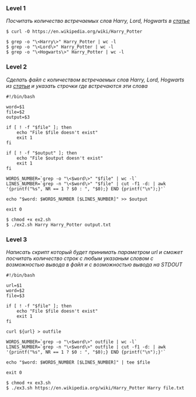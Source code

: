 ### Level 1

*Посчитать количество встречаемых слов Harry, Lord, Hogwarts в [статье](https://en.wikipedia.org/wiki/Harry_Potter)*

```
$ curl -O https://en.wikipedia.org/wiki/Harry_Potter
```
```
$ grep -o "\<Harry\>" Harry_Potter | wc -l
$ grep -o "\<Lord\>" Harry_Potter | wc -l
$ grep -o "\<Hogwarts\>" Harry_Potter | wc -l
```

### Level 2

*Сделать файл с количеством встречаемых слов Harry, Lord, Hogwarts из [статьи](https://en.wikipedia.org/wiki/Harry_Potter) и указать строчки где встречаются эти слова*

```
#!/bin/bash

word=$1
file=$2
output=$3

if [ ! -f "$file" ]; then
	echo "File $file doesn't exist"
	exit 1
fi

if [ ! -f "$output" ]; then
	echo "File $output doesn't exist"
	exit 1
fi

WORDS_NUMBER=`grep -o "\<$word\>" "$file" | wc -l`
LINES_NUMBER=`grep -n "\<$word\>" "$file" | cut -f1 -d: | awk '{printf("%s", NR == 1 ? $0 : ", "$0);} END {printf("\n");}'`

echo "$word: $WORDS_NUMBER [$LINES_NUMBER]" >> $output

exit 0
```
```
$ chmod +x ex2.sh
$ ./ex2.sh Harry Harry_Potter output.txt
```

### Level 3

*Написать скрипт который будет принимать параметром url и сможет посчитать количество строк с любым указаным словом с возможностью вывода в файл и с возможностью вывода на STDOUT*

```
#!/bin/bash

url=$1
word=$2
file=$3

if [ ! -f "$file" ]; then
	echo "File $file doesn't exist"
	exit 1
fi

curl ${url} > outfile

WORDS_NUMBER=`grep -o "\<$word\>" outfile | wc -l`
LINES_NUMBER=`grep -n "\<$word\>" outfile | cut -f1 -d: | awk '{printf("%s", NR == 1 ? $0 : ", "$0);} END {printf("\n");}'`

echo "$word: $WORDS_NUMBER [$LINES_NUMBER]" | tee $file

exit 0
```
```
$ chmod +x ex3.sh
$ ./ex3.sh https://en.wikipedia.org/wiki/Harry_Potter Harry file.txt
```